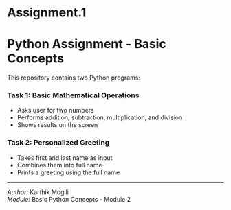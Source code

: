 # Assignment.1

# Python Assignment - Basic Concepts

This repository contains two Python programs:

### Task 1: Basic Mathematical Operations
- Asks user for two numbers
- Performs addition, subtraction, multiplication, and division
- Shows results on the screen

### Task 2: Personalized Greeting
- Takes first and last name as input
- Combines them into full name
- Prints a greeting using the full name

---

*Author:* Karthik Mogili  
*Module:* Basic Python Concepts - Module 2

